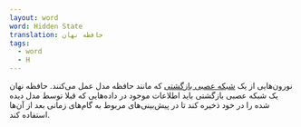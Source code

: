 ```yaml
---
layout: word
word: Hidden State
translation: حافظه نهان
tags:
  - word
  - H
---
```

نورون‌هایی از یک [شبکه عصبی بازگشتی](/R/recurrent_neural_network) که مانند حافظه مدل عمل می‌کنند. حافظه نهان یک شبکه عصبی بازگشتی باید اطلاعات موجود در داده‌هایی که قبلا توسط مدل دیده شده را در خود ذخیره کند تا در پیش‌بینی‌های مربوط به گام‌های زمانی بعد از آن‌ها استفاده کند.